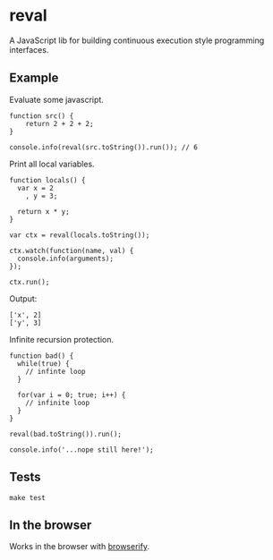 # reval

A JavaScript lib for building continuous execution style programming interfaces.

## Example

Evaluate some javascript.

    function src() {
    	return 2 + 2 + 2;
    }

    console.info(reval(src.toString()).run()); // 6
    
Print all local variables.

    function locals() {
      var x = 2
        , y = 3;

      return x * y;
    }

    var ctx = reval(locals.toString());

    ctx.watch(function(name, val) {
      console.info(arguments);
    });

    ctx.run();
    
Output:

    ['x', 2]
    ['y', 3]
    
Infinite recursion protection.

    function bad() {
      while(true) {
        // infinte loop
      }
  
      for(var i = 0; true; i++) {
        // infinite loop
      }
    }

    reval(bad.toString()).run();
    
    console.info('...nope still here!');
    
## Tests

    make test
    
## In the browser

Works in the browser with [browserify](https://github.com/substack/node-browserify).